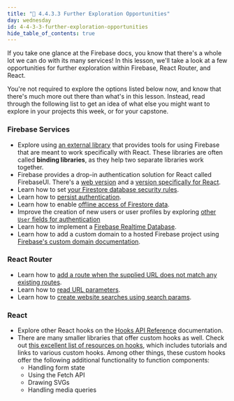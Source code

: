 ```yaml
---
title: "📓 4.4.3.3 Further Exploration Opportunities"
day: wednesday
id: 4-4-3-3-further-exploration-opportunities
hide_table_of_contents: true
---
```


If you take one glance at the Firebase docs, you know that there's a whole lot we can do with its many services! In this lesson, we'll take a look at a few opportunities for further exploration within Firebase, React Router, and React. 

You're not required to explore the options listed below now, and know that there's much more out there than what's in this lesson. Instead, read through the following list to get an idea of what else you might want to explore in your projects this week, or for your capstone.

### Firebase Services

* Explore using [an external library](https://firebaseopensource.com/platform/web/) that provides tools for using Firebase that are meant to work specifically with React. These libraries are often called **binding libraries**, as they help two separate libraries work together.
* Firebase provides a drop-in authentication solution for React called FirebaseUI. There's a [web version](https://github.com/firebase/firebaseui-web) and a [version specifically for React](https://github.com/firebase/firebaseui-web-react).
* Learn how to set [your Firestore database security rules](https://firebase.google.com/docs/firestore/security/get-started).
* Learn how to [persist authentication](https://firebase.google.com/docs/auth/web/auth-state-persistence).
* Learn how to enable [offline access of Firestore data](https://firebase.google.com/docs/firestore/manage-data/enable-offline).
* Improve the creation of new users or user profiles by exploring [other `User` fields for authentication](https://firebase.google.com/docs/auth/web/manage-users)
* Learn how to implement a [Firebase Realtime Database](https://firebase.google.com/docs/database/web/start).
* Learn how to add a custom domain to a hosted Firebase project using [Firebase's custom domain documentation](https://firebase.google.com/docs/hosting/custom-domain).

### React Router

* Learn how to [add a route when the supplied URL does not match any existing routes](https://reactrouter.com/en/main/getting-started/tutorial#adding-a-no-match-route). 
* Learn how to [read URL parameters](https://reactrouter.com/en/main/getting-started/tutorial#reading-url-params).
* Learn how to [create website searches using search params](https://reactrouter.com/en/main/getting-started/tutorial#search-params).  

### React

* Explore other React hooks on the [Hooks API Reference](https://reactjs.org/docs/hooks-reference.html) documentation.
* There are many smaller libraries that offer custom hooks as well. Check out [this excellent list of resources on hooks](https://github.com/rehooks/awesome-react-hooks), which includes tutorials and links to various custom hooks. Among other things, these custom hooks offer the following additional functionality to function components:
  * Handling form state
  * Using the Fetch API
  * Drawing SVGs
  * Handling media queries
